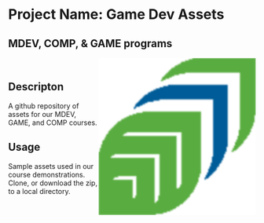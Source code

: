 # Project Name: Game Dev Assets <br>
## MDEV, COMP, & GAME programs
<img src="Images/GCLogo.png" width="320"  align="right" /><br>

## Descripton

A github repository of assets for our MDEV, GAME, and COMP courses.


## Usage
Sample assets used in our course demonstrations.
Clone, or download the zip, to a local directory.
